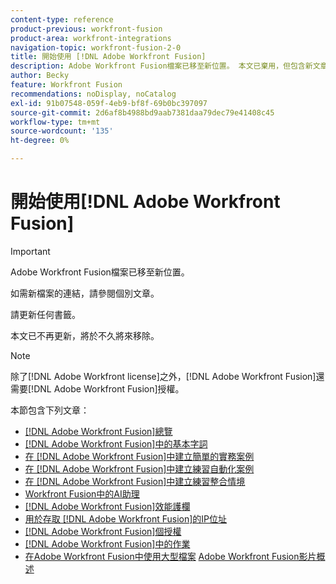 ```yaml
---
content-type: reference
product-previous: workfront-fusion
product-area: workfront-integrations
navigation-topic: workfront-fusion-2-0
title: 開始使用 [!DNL Adobe Workfront Fusion]
description: Adobe Workfront Fusion檔案已移至新位置。 本文已棄用，但包含新文章的連結，內容涵蓋此功能。
author: Becky
feature: Workfront Fusion
recommendations: noDisplay, noCatalog
exl-id: 91b07548-059f-4eb9-bf8f-69b0bc397097
source-git-commit: 2d6af8b4988bd9aab7381daa79dec79e41408c45
workflow-type: tm+mt
source-wordcount: '135'
ht-degree: 0%

---
```


# 開始使用[!DNL Adobe Workfront Fusion]

>[!IMPORTANT]
>
>Adobe Workfront Fusion檔案已移至新位置。
>
>如需新檔案的連結，請參閱個別文章。
>
>請更新任何書籤。
>
>本文已不再更新，將於不久將來移除。

>[!NOTE]
>
>除了[!DNL Adobe Workfront license]之外，[!DNL Adobe Workfront Fusion]還需要[!DNL Adobe Workfront Fusion]授權。

本節包含下列文章：

* [[!DNL Adobe Workfront Fusion]總覽](../../workfront-fusion/get-started/workfront-fusion-overview.md)
* [ [!DNL Adobe Workfront Fusion]中的基本字詞](../../workfront-fusion/get-started/basic-terms.md)
* [在 [!DNL Adobe Workfront Fusion]中建立簡單的實務案例](/help/quicksilver/workfront-fusion/get-started/build-practice-scenarios/create-practice-scenarios.md)
* [在 [!DNL Adobe Workfront Fusion]中建立練習自動化案例](../../workfront-fusion/get-started/create-a-practice-automation-scenario.md)
* [在 [!DNL Adobe Workfront Fusion]中建立練習整合情境](../../workfront-fusion/get-started/create-a-practice-scenario.md)
* [Workfront Fusion中的AI助理](/help/quicksilver/workfront-fusion/get-started/fusion-ai-assistant.md)
* [[!DNL Adobe Workfront Fusion]效能護欄](../../workfront-fusion/get-started/fusion-performance-guardrails.md)
* [用於存取 [!DNL Adobe Workfront Fusion]的IP位址](../../workfront-fusion/get-started/ip-addresses-for-fusion.md)
* [[!DNL Adobe Workfront Fusion]個授權](../../workfront-fusion/get-started/license-automation-vs-integration.md)
* [ [!DNL Adobe Workfront Fusion]中的作業](../../workfront-fusion/get-started/operations-in-workfront-fusion.md)
* [在Adobe Workfront Fusion中使用大型檔案](../../workfront-fusion/get-started/fusion-large-files.md)
  [Adobe Workfront Fusion影片概述](/help/quicksilver/workfront-fusion/get-started/fusion-basics-videos.md)
